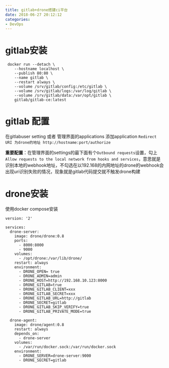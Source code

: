 ```yaml
--- 
title: gitlab+drone搭建ci平台 
date: 2018-06-27 20:12:12 
categories:  
- DevOps 
--- 
```

 
# gitlab安装 
<!--more-->

``` 
 docker run --detach \ 
    --hostname localhost \ 
    --publish 80:80 \ 
    --name gitlab \ 
    --restart always \ 
    --volume /srv/gitlab/config:/etc/gitlab \ 
    --volume /srv/gitlab/logs:/var/log/gitlab \ 
    --volume /srv/gitlab/data:/var/opt/gitlab \ 
    gitlab/gitlab-ce:latest 

``` 
# gitlab 配置 
在gitlabuser setting 或者 管理界面的applications 添加application 
```Redirect URI 为drone的地址 http://hostname:port/authorize```

**重要配置**：在管理界面的settings的最下面有个```Outbound requests```设置，勾上```Allow requests to the local network from hooks and services```，意思就是识别本地的webhook地址，不勾选在以192.168的内网地址的drone的webhook会出现uri识别失败的情况，现象就是gitlab代码提交就不触发drone构建

# drone安装
使用docker compose安装

```
version: '2'

services:
  drone-server:
    image: drone/drone:0.8
    ports:
      - 8000:8000
      - 9000
    volumes:
      - /opt/drone:/var/lib/drone/
    restart: always
    environment:
	  - DRONE_OPEN= true
      - DRONE_ADMIN=admin
      - DRONE_HOST=http://192.168.10.123:8000
      - DRONE_GITLAB=true
      - DRONE_GITLAB_CLIENT=xxx
      - DRONE_GITLAB_SECRET=xxx
      - DRONE_GITLAB_URL=http://gitlab
      - DRONE_SECRET=gitlab
      - DRONE_GITLAB_SKIP_VERIFY=true
      - DRONE_GITLAB_PRIVATE_MODE=true

  drone-agent:
    image: drone/agent:0.8
    restart: always
    depends_on:
      - drone-server
    volumes:
      - /var/run/docker.sock:/var/run/docker.sock
    environment:
      - DRONE_SERVER=drone-server:9000
      - DRONE_SECRET=gitlab

```